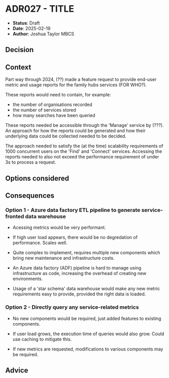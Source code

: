 # ADR027 - TITLE

- **Status**: Draft
- **Date**: 2025-02-19
- **Author**: Joshua Taylor MBCS

## Decision

<!-- 
    In a few sentences, describe the decision taken. 
-->

## Context

Part way through 2024, (??) made a feature request to provide end-user metric
and usage reports for the family hubs services (FOR WHO?).

These reports would need to contain, for example:

- the number of organisations recorded
- the number of services stored
- how many searches have been queried

These reports needed be accessible through the 'Manage' service by (???). An
approach for how the reports could be generated and how their underlying data
could be collected needed to be decided.

The approach needed to satisfy the (at the time) scalability requirements of
1000 concurrent users on the 'Find' and 'Connect' services. Accessing the
reports needed to also not exceed the performance requirement of under 3s to
process a request.

## Options considered

<!-- 
    Briefly describe each option considered as a numbered list. Start with the selected option.
    It's usually wise to include a 'do nothing' option.

    e.g.

    1. (SELECTED) PostgreSQL
    2. Oracle
    3. SQL Server  
-->

## Consequences

### Option 1 - Azure data factory ETL pipeline to generate service-fronted data warehouse

- Acessing metrics would be very performant.

- If high user load appears, there would be no degredation of performance.
  Scales well.

- Quite complex to implement, requires multiple new components which bring new
  maintenance and infrastructure costs.

- An Azure data factory (ADF) pipeline is hard to manage using infrastructure as
  code, increasing the overhead of creating new environments.

- Usage of a 'star schema' data warehouse would make any new metric requirements
  easy to provide, provided the right data is loaded.

### Option 2 - Directly query any service-related metrics

- No new components would be required, just added features to existing
  components.

- If user load grows, the execution time of queries would also grow. Could use
  caching to mitigate this.

- If new metrics are requested, modifications to various components may be
  required.

## Advice

<!--
    List of advice gathered to make this decision, including the names and role of 
    advisors and the date each piece of advice was gathered.

    Before submitting a decision, you are expected to gather advice from all team 
    members or stakeholders who will be affected by the decision.
-->